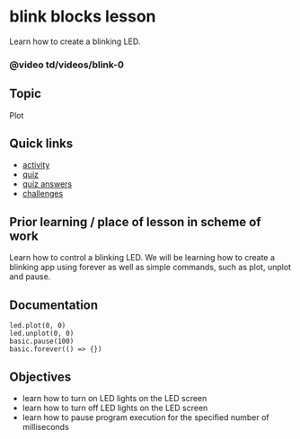 # blink blocks lesson

Learn how to create a blinking LED.

### @video td/videos/blink-0

## Topic

Plot

## Quick links

* [activity](/lessons/blink/activity)
* [quiz](/lessons/blink/quiz)
* [quiz answers](/lessons/blink/quiz-answers)
* [challenges](/lessons/blink/challenges)


## Prior learning / place of lesson in scheme of work 

Learn how to control a blinking LED. We will be learning how to create a blinking app using forever as well as simple commands, such as plot, unplot and pause.


## Documentation

```cards
led.plot(0, 0)
led.unplot(0, 0)
basic.pause(100)
basic.forever(() => {})
```


## Objectives

* learn how to turn on LED lights on the LED screen
* learn how to turn off LED lights on the LED screen
* learn how to pause program execution for the specified number of milliseconds

